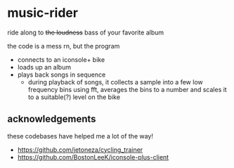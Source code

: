 # music-rider

ride along to ~~the loudness~~ bass of your favorite album

the code is a mess rn, but the program

- connects to an iconsole+ bike
- loads up an album
- plays back songs in sequence
    - during playback of songs, it collects a sample into a few low frequency bins using fft, averages the bins to a number and scales it to a suitable(?) level on the bike

## acknowledgements

these codebases have helped me a lot of the way!

- https://github.com/jetoneza/cycling_trainer
- https://github.com/BostonLeeK/iconsole-plus-client
